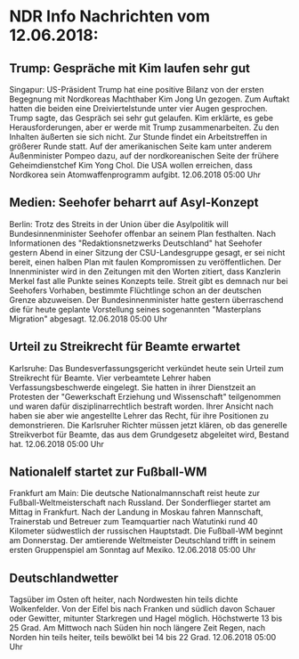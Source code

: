 # NDR Info Nachrichten vom 12.06.2018:


## Trump: Gespräche mit Kim laufen sehr gut
Singapur: US-Präsident Trump hat eine positive Bilanz von der ersten Begegnung mit Nordkoreas Machthaber Kim Jong Un gezogen. Zum Auftakt hatten die beiden eine Dreiviertelstunde unter vier Augen gesprochen. Trump sagte, das Gespräch sei sehr gut gelaufen. Kim erklärte, es gebe Herausforderungen, aber er werde mit Trump zusammenarbeiten. Zu den Inhalten äußerten sie sich nicht. Zur Stunde findet ein Arbeitstreffen in größerer Runde statt. Auf der amerikanischen Seite kam unter anderem Außenminister Pompeo dazu, auf der nordkoreanischen Seite der frühere Geheimdienstchef Kim Yong Chol. Die USA wollen erreichen, dass Nordkorea sein Atomwaffenprogramm aufgibt. 12.06.2018 05:00 Uhr 

## Medien: Seehofer beharrt auf Asyl-Konzept
Berlin: Trotz des Streits in der Union über die Asylpolitik will Bundesinnenminister Seehofer offenbar an seinem Plan festhalten. Nach Informationen des "Redaktionsnetzwerks Deutschland" hat Seehofer gestern Abend in einer Sitzung der CSU-Landesgruppe gesagt, er sei nicht bereit, einen halben Plan mit faulen Kompromissen zu veröffentlichen. Der Innenminister wird in den Zeitungen mit den Worten zitiert, dass Kanzlerin Merkel fast alle Punkte seines Konzepts teile. Streit gibt es demnach nur bei Seehofers Vorhaben, bestimmte Flüchtlinge schon an der deutschen Grenze abzuweisen. Der Bundesinnenminister hatte gestern überraschend die für heute geplante Vorstellung seines sogenannten "Masterplans Migration" abgesagt. 12.06.2018 05:00 Uhr 

## Urteil zu Streikrecht für Beamte erwartet
Karlsruhe: Das Bundesverfassungsgericht verkündet heute sein Urteil zum Streikrecht für Beamte. Vier verbeamtete Lehrer haben Verfassungsbeschwerde eingelegt. Sie hatten in ihrer Dienstzeit an Protesten der "Gewerkschaft Erziehung und Wissenschaft" teilgenommen und waren dafür disziplinarrechtlich bestraft worden. Ihrer Ansicht nach haben sie aber wie angestellte Lehrer das Recht, für ihre Positionen zu demonstrieren. Die Karlsruher Richter müssen jetzt klären, ob das generelle Streikverbot für Beamte, das aus dem Grundgesetz abgeleitet wird, Bestand hat. 12.06.2018 05:00 Uhr 

## Nationalelf startet zur Fußball-WM
Frankfurt am Main: Die deutsche Nationalmannschaft reist heute zur Fußball-Weltmeisterschaft nach Russland. Der Sonderflieger startet am Mittag in Frankfurt. Nach der Landung in Moskau fahren Mannschaft, Trainerstab und Betreuer zum Teamquartier nach Watutinki rund 40 Kilometer südwestlich der russischen Hauptstadt. Die Fußball-WM beginnt am Donnerstag. Der amtierende Weltmeister Deutschland trifft in seinem ersten Gruppenspiel am Sonntag auf Mexiko. 12.06.2018 05:00 Uhr 

## Deutschlandwetter
Tagsüber im Osten oft heiter, nach Nordwesten hin teils dichte Wolkenfelder. Von der Eifel bis nach Franken und südlich davon Schauer oder Gewitter, mitunter Starkregen und Hagel möglich. Höchstwerte 13 bis 25 Grad. Am Mittwoch nach Süden hin noch längere Zeit Regen, nach Norden hin teils heiter, teils bewölkt bei 14 bis 22 Grad. 12.06.2018 05:00 Uhr 
